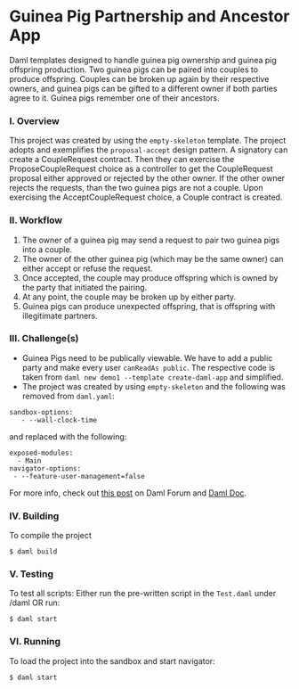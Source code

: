# Guinea Pig Partnership and Ancestor App
Daml templates designed to handle guinea pig ownership and guinea pig offspring production. Two guinea pigs can be paired into couples to produce offspring.
Couples can be broken up again by their respective owners, and guinea pigs can be gifted to a different owner if both parties agree to it.
Guinea pigs remember one of their ancestors.

### I. Overview 
This project was created by using the `empty-skeleton` template. The project adopts and exemplifies the `proposal-accept` design pattern. A signatory can create a CoupleRequest contract. Then they can exercise the ProposeCoupleRequest choice as a controller to get the CoupleRequest proposal either approved or rejected by the other owner. If the other owner rejects the requests, than the two guinea pigs are not a couple. Upon exercising the AcceptCoupleRequest choice, a Couple contract is created.

### II. Workflow
1. The owner of a guinea pig may send a request to pair two guinea pigs into a couple.
2. The owner of the other guinea pig (which may be the same owner) can either accept or refuse the request.
3. Once accepted, the couple may produce offspring which is owned by the party that initiated the pairing.
4. At any point, the couple may be broken up by either party.
5. Guinea pigs can produce unexpected offspring, that is offspring with illegitimate partners.

### III. Challenge(s)
* Guinea Pigs need to be publically viewable. We have to add a public party and make every user `canReadAs public`. The respective code is taken from `daml new demo1 --template create-daml-app` and simplified.
* The project was created by using `empty-skeleton` and the following was removed from `daml.yaml`:
```
sandbox-options:
   - --wall-clock-time
```
and replaced with the following:

```
exposed-modules:
  - Main
navigator-options:
 - --feature-user-management=false
```
For more info, check out [this post](https://discuss.daml.com/t/sandbox-options-wall-clock-time/5692/16?u=cathy_jung) on Daml Forum and [Daml Doc](https://docs.daml.com/tools/navigator/index.html?&_ga=2.48248804.337210607.1673989679-241632404.1672853064&_gac=1.17025355.1673455980.CjwKCAiA2fmdBhBpEiwA4CcHzfI2w1_D95zAr3_d6QTypOMXGTpUxtS06c55inucNwZvUZn4AebsJxoCZEgQAvD_BwE&_gl=1*elem6v*_ga*MjQxNjMyNDA0LjE2NzI4NTMwNjQ.*_ga_GVK9ZHZSMR*MTY3Mzk5NDQzOS4zMS4xLjE2NzM5OTQ3MDcuMC4wLjA.#logging-in-as-a-party).


### IV. Building
To compile the project
```
$ daml build
```

### V. Testing
To test all scripts:
Either run the pre-written script in the `Test.daml` under /daml OR run:
```
$ daml start
```

### VI. Running
To load the project into the sandbox and start navigator:
```
$ daml start
```
